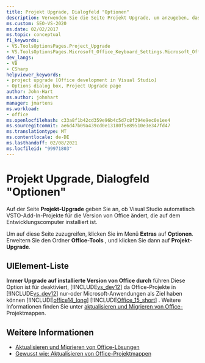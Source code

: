 ```yaml
---
title: Projekt Upgrade, Dialogfeld "Optionen"
description: Verwenden Sie die Seite Projekt Upgrade, um anzugeben, dass Visual Studio die VSTO-Add-in-Projekte automatisch so ändert, dass Sie auf den Entwicklungs Computer als Zielversion festgelegt werden.
ms.custom: SEO-VS-2020
ms.date: 02/02/2017
ms.topic: conceptual
f1_keywords:
- VS.ToolsOptionsPages.Project_Upgrade
- VS.ToolsOptionsPages.Microsoft_Office_Keyboard_Settings.Microsoft_Office_Upgrade
dev_langs:
- VB
- CSharp
helpviewer_keywords:
- project upgrade [Office development in Visual Studio]
- Options dialog box, Project Upgrade page
author: John-Hart
ms.author: johnhart
manager: jmartens
ms.workload:
- office
ms.openlocfilehash: c33a8f1b42cd359e96b4c5d7c8f394e9ec0e1ee4
ms.sourcegitcommit: ae6d47b09a439cd0e13180f5e89510e3e347fd47
ms.translationtype: MT
ms.contentlocale: de-DE
ms.lasthandoff: 02/08/2021
ms.locfileid: "99971803"
---
```

# <a name="project-upgrade-options-dialog-box"></a>Projekt Upgrade, Dialogfeld "Optionen"
  Auf der Seite **Projekt-Upgrade** geben Sie an, ob Visual Studio automatisch VSTO-Add-In-Projekte für die Version von Office ändert, die auf dem Entwicklungscomputer installiert ist.

 Um auf diese Seite zuzugreifen, klicken Sie im Menü **Extras** auf **Optionen**. Erweitern Sie den Ordner **Office-Tools** , und klicken Sie dann auf **Projekt-Upgrade**.

## <a name="uielement-list"></a>UIElement-Liste
 **Immer Upgrade auf installierte Version von Office durch** führen Diese Option ist für deaktiviert, [!INCLUDE[vs_dev12](../vsto/includes/vs-dev12-md.md)] da Office-Projekte in [!INCLUDE[vs_dev12](../vsto/includes/vs-dev12-md.md)] nur-oder Microsoft-Anwendungen als Ziel haben können [!INCLUDE[office14_long](../vsto/includes/office14-long-md.md)] [!INCLUDE[Office_15_short](../vsto/includes/office-15-short-md.md)] . Weitere Informationen finden Sie unter [aktualisieren und Migrieren von Office-](../vsto/upgrading-and-migrating-office-solutions.md)Projektmappen.

## <a name="see-also"></a>Weitere Informationen
- [Aktualisieren und Migrieren von Office-Lösungen](../vsto/upgrading-and-migrating-office-solutions.md)
- [Gewusst wie: Aktualisieren von Office-Projektmappen](/previous-versions/4bez6837(v=vs.140))